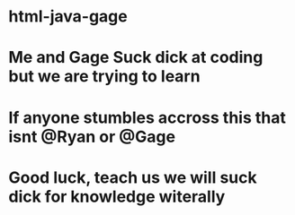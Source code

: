 # html-java-gage
# Me and Gage Suck dick at coding but we are trying to learn
# If anyone stumbles accross this that isnt @Ryan or @Gage 
# Good luck, teach us we will suck dick for knowledge witerally
